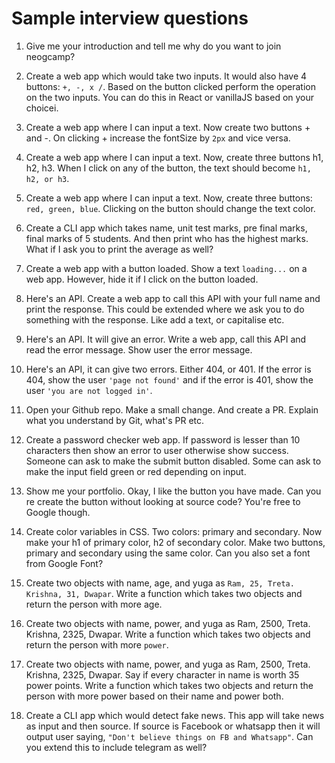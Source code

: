 # Sample interview questions
 
1. Give me your introduction and tell me why do you want to join neogcamp? 

1. Create a web app which would take two inputs. It would also have 4 buttons: `+, -, x /`. Based on the button clicked perform the operation on the two inputs. You can do this in React or vanillaJS based on your choicei.

1. Create a web app where I can input a text. Now create two buttons + and -. On clicking + increase the fontSize by `2px` and vice versa.

1. Create a web app where I can input a text. Now, create three buttons h1, h2, h3. When I click on any of the button, the text should become `h1, h2, or h3`.

1. Create a web app where I can input a text. Now, create three buttons: `red, green, blue`. Clicking on the button should change the text color.

1. Create a CLI app which takes name, unit test marks, pre final marks, final marks of 5 students. And then print who has the highest marks. What if I ask you to print the average as well?

1. Create a web app with a button loaded. Show a text `loading...` on a web app. However, hide it if I click on the button loaded.

1. Here's an API. Create a web app to call this API with your full name and print the response. This could be extended where we ask you to do something with the response. Like add a text, or capitalise etc.

1. Here's an API. It will give an error. Write a web app, call this API and read the error message. Show user the error message.

1. Here's an API, it can give two errors. Either 404, or 401. If the error is 404, show the user `'page not found'` and if the error is 401, show the user `'you are not logged in'`.

1. Open your Github repo. Make a small change. And create a PR. Explain what you understand by Git, what's PR etc.

1. Create a password checker web app. If password is lesser than 10 characters then show an error to user otherwise show success. 
Someone can ask to make the submit button disabled. Some can ask to make the input field green or red depending on input.

1. Show me your portfolio. Okay, I like the button you have made. Can you re create the button without looking at source code? You're free to Google though. 

1. Create color variables in CSS. Two colors: primary and secondary. Now make your h1 of primary color, h2 of secondary color. Make two buttons, primary and secondary using the same color. Can you also set a font from Google Font?

1. Create two objects with name, age, and yuga as `Ram, 25, Treta. Krishna, 31, Dwapar`. 
Write a function which takes two objects and return the person with more age.

1. Create two objects with name, power, and yuga as Ram, 2500, Treta. Krishna, 2325, Dwapar. Write a function which takes two objects and return the person with more `power`. 

1. Create two objects with name, power, and yuga as Ram, 2500, Treta. Krishna, 2325, Dwapar. 
Say if every character in name is worth 35 power points.
Write a function which takes two objects and return the person with more power based on their name and power both.

1. Create a CLI app which would detect fake news. This app will take news as input and then source. If source is Facebook or whatsapp then it will output user saying, `"Don't believe things on FB and Whatsapp"`. Can you extend this to include telegram as well?
